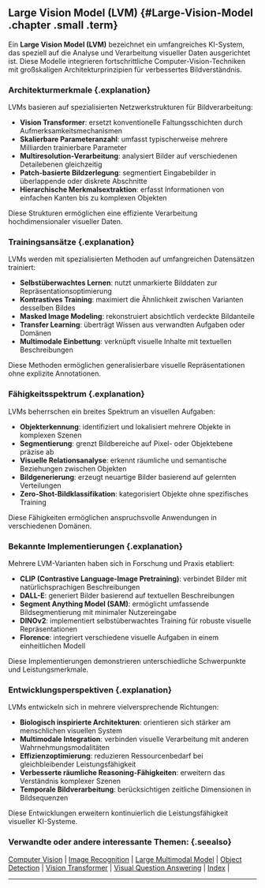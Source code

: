 ## Large Vision Model (LVM) {#Large-Vision-Model .chapter .small .term}

Ein **Large Vision Model (LVM)** bezeichnet ein umfangreiches KI-System, das speziell auf die Analyse und Verarbeitung visueller Daten ausgerichtet ist.
Diese Modelle integrieren fortschrittliche Computer-Vision-Techniken mit großskaligen Architekturprinzipien für verbessertes Bildverständnis.

### Architekturmerkmale {.explanation}

LVMs basieren auf spezialisierten Netzwerkstrukturen für Bildverarbeitung:

- **Vision Transformer**: ersetzt konventionelle Faltungsschichten durch Aufmerksamkeitsmechanismen
- **Skalierbare Parameteranzahl**: umfasst typischerweise mehrere Milliarden trainierbare Parameter
- **Multiresolution-Verarbeitung**: analysiert Bilder auf verschiedenen Detailebenen gleichzeitig
- **Patch-basierte Bildzerlegung**: segmentiert Eingabebilder in überlappende oder diskrete Abschnitte
- **Hierarchische Merkmalsextraktion**: erfasst Informationen von einfachen Kanten bis zu komplexen Objekten

Diese Strukturen ermöglichen eine effiziente Verarbeitung hochdimensionaler visueller Daten.

### Trainingsansätze {.explanation}

LVMs werden mit spezialisierten Methoden auf umfangreichen Datensätzen trainiert:

- **Selbstüberwachtes Lernen**: nutzt unmarkierte Bilddaten zur Repräsentationsoptimierung
- **Kontrastives Training**: maximiert die Ähnlichkeit zwischen Varianten desselben Bildes
- **Masked Image Modeling**: rekonstruiert absichtlich verdeckte Bildanteile
- **Transfer Learning**: überträgt Wissen aus verwandten Aufgaben oder Domänen
- **Multimodale Einbettung**: verknüpft visuelle Inhalte mit textuellen Beschreibungen

Diese Methoden ermöglichen generalisierbare visuelle Repräsentationen ohne explizite Annotationen.

### Fähigkeitsspektrum {.explanation}

LVMs beherrschen ein breites Spektrum an visuellen Aufgaben:

- **Objekterkennung**: identifiziert und lokalisiert mehrere Objekte in komplexen Szenen
- **Segmentierung**: grenzt Bildbereiche auf Pixel- oder Objektebene präzise ab
- **Visuelle Relationsanalyse**: erkennt räumliche und semantische Beziehungen zwischen Objekten
- **Bildgenerierung**: erzeugt neuartige Bilder basierend auf gelernten Verteilungen
- **Zero-Shot-Bildklassifikation**: kategorisiert Objekte ohne spezifisches Training

Diese Fähigkeiten ermöglichen anspruchsvolle Anwendungen in verschiedenen Domänen.

### Bekannte Implementierungen {.explanation}

Mehrere LVM-Varianten haben sich in Forschung und Praxis etabliert:

- **CLIP (Contrastive Language-Image Pretraining)**: verbindet Bilder mit natürlichsprachigen Beschreibungen
- **DALL-E**: generiert Bilder basierend auf textuellen Beschreibungen
- **Segment Anything Model (SAM)**: ermöglicht umfassende Bildsegmentierung mit minimaler Nutzereingabe
- **DINOv2**: implementiert selbstüberwachtes Training für robuste visuelle Repräsentationen
- **Florence**: integriert verschiedene visuelle Aufgaben in einem einheitlichen Modell

Diese Implementierungen demonstrieren unterschiedliche Schwerpunkte und Leistungsmerkmale.

### Entwicklungsperspektiven {.explanation}

LVMs entwickeln sich in mehrere vielversprechende Richtungen:

- **Biologisch inspirierte Architekturen**: orientieren sich stärker am menschlichen visuellen System
- **Multimodale Integration**: verbinden visuelle Verarbeitung mit anderen Wahrnehmungsmodalitäten
- **Effizienzoptimierung**: reduzieren Ressourcenbedarf bei gleichbleibender Leistungsfähigkeit
- **Verbesserte räumliche Reasoning-Fähigkeiten**: erweitern das Verständnis komplexer Szenen
- **Temporale Bildverarbeitung**: berücksichtigen zeitliche Dimensionen in Bildsequenzen

Diese Entwicklungen erweitern kontinuierlich die Leistungsfähigkeit visueller KI-Systeme.

### Verwandte oder andere interessante Themen: {.seealso}

[Computer Vision](#Computer-Vision) |
[Image Recognition](#Image-Recognition) |
[Large Multimodal Model](#Large-Multimodal-Model) |
[Object Detection](#Object-Detection) |
[Vision Transformer](#Vision-Transformer) |
[Visual Question Answering](#Visual-Question-Answering) |
[Index](#Index) |

----


